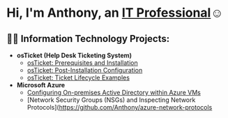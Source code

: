 <h1>Hi, I'm Anthony, an <a href="https://linkedin.com/in/Josh">IT Professional</a>☺</h1>

<h2>👨‍💻 Information Technology Projects:</h2>

- <b>osTicket (Help Desk Ticketing System)</b>
  - [osTicket: Prerequisites and Installation](https://github.com/Anthony/osticket-prereqs)
  - [osTicket: Post-Installation Configuration](https://github.com/Anthony/post-install-config)
  - [osTicket: Ticket Lifecycle Examples](https://github.com/Anthony/ticket-lifecycle)
- <b>Microsoft Azure</b>
  - [Configuring On-premises Active Directory within Azure VMs](https://github.com/Anthony/configure-ad)
  - [Network Security Groups (NSGs) and Inspecting Network Protocols](https://github.com/Anthony/azure-network-protocols
